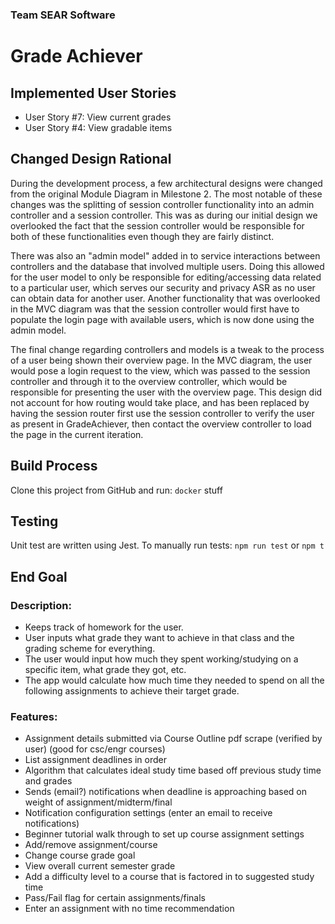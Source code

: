 ### Team SEAR Software
# Grade Achiever

## Implemented User Stories
- User Story #7: View current grades
- User Story #4: View gradable items

## Changed Design Rational
During the development process, a few architectural designs were changed from the original Module Diagram in Milestone 2. The most notable of these changes was the splitting of session controller functionality into an admin controller and a session controller. This was as during our initial design we overlooked the fact that the session controller would be responsible for both of these functionalities even though they are fairly distinct.

There was also an "admin model" added in to service interactions between controllers and the database that involved multiple users. Doing this allowed for the user model to only be responsible for editing/accessing data related to a particular user, which serves our security and privacy ASR as no user can obtain data for another user. Another functionality that was overlooked in the MVC diagram was that the session controller would first have to populate the login page with available users, which is now done using the admin model.

The final change regarding controllers and models is a tweak to the process of a user being shown their overview page. In the MVC diagram, the user would pose a login request to the view, which was passed to the session controller and through it to the overview controller, which would be responsible for presenting the user with the overview page. This design did not account for how routing would take place, and has been replaced by having the session router first use the session controller to verify the user as present in GradeAchiever, then contact the overview controller to load the page in the current iteration.

## Build Process
Clone this project from GitHub and run:
``docker`` stuff 

## Testing
Unit test are written using Jest.
To manually run tests:
`npm run test` or `npm t`


## End Goal
### Description:
- Keeps track of homework for the user.
- User inputs what grade they want to achieve in that class and the grading scheme for everything. 
- The user would input how much they spent working/studying on a specific item, what grade they got, etc.
- The app would calculate how much time they needed to spend on all the following assignments to achieve their target grade.
### Features:
- Assignment details submitted via Course Outline pdf scrape (verified by user) (good for csc/engr courses)
- List assignment deadlines in order
- Algorithm that calculates ideal study time based off previous study time and grades
- Sends (email?) notifications when deadline is approaching based on weight of assignment/midterm/final
- Notification configuration settings (enter an email to receive notifications)
- Beginner tutorial walk through to set up course assignment settings
- Add/remove assignment/course
- Change course grade goal
- View overall current semester grade
- Add a difficulty level to a course that is factored in to suggested study time
- Pass/Fail flag for certain assignments/finals
- Enter an assignment with no time recommendation
